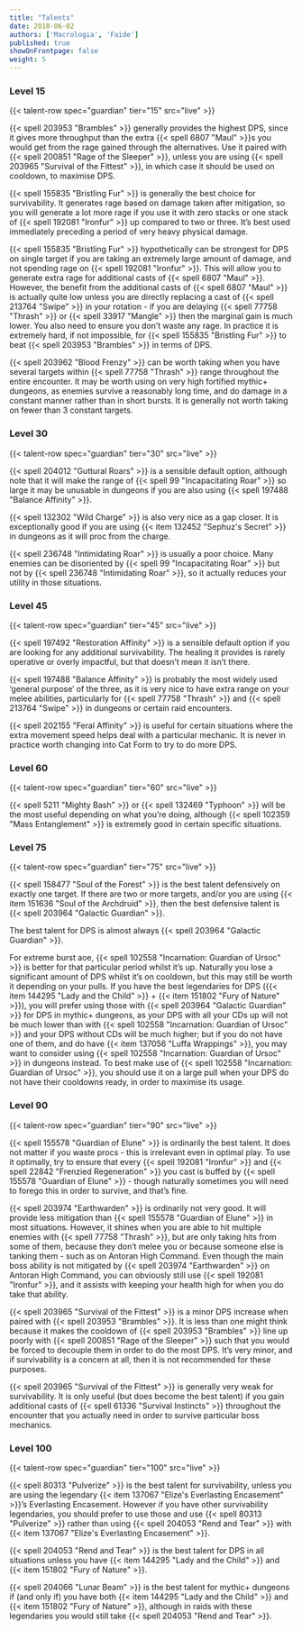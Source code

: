 ```yaml
---
title: "Talents"
date: 2018-06-02
authors: ['Macrologia', 'Faide']
published: true
showOnFrontpage: false
weight: 5
---
```


### Level 15
{{< talent-row spec="guardian" tier="15" src="live" >}}

{{< spell 203953 "Brambles" >}} generally provides the highest DPS, since it gives more throughput than the extra {{< spell 6807 "Maul" >}}s you would get from the rage gained through the alternatives. Use it paired with {{< spell 200851 "Rage of the Sleeper" >}}, unless you are using {{< spell 203965 "Survival of the Fittest" >}}, in which case it should be used on cooldown, to maximise DPS.

{{< spell 155835 "Bristling Fur" >}} is generally the best choice for survivability. It generates rage based on damage taken after mitigation, so you will generate a lot more rage if you use it with zero stacks or one stack of {{< spell 192081 "Ironfur" >}} up compared to two or three. It’s best used immediately preceding a period of very heavy physical damage.

{{< spell 155835 "Bristling Fur" >}} hypothetically can be strongest for DPS on single target if you are taking an extremely large amount of damage, and not spending rage on {{< spell 192081 "Ironfur" >}}. This will allow you to generate extra rage for additional casts of {{< spell 6807 "Maul" >}}. However, the benefit from the additional casts of {{< spell 6807 "Maul" >}} is actually quite low unless you are directly replacing a cast of {{< spell 213764 "Swipe" >}} in your rotation - if you are delaying {{< spell 77758 "Thrash" >}} or {{< spell 33917 "Mangle" >}} then the marginal gain is much lower. You also need to ensure you don’t waste any rage. In practice it is extremely hard, if not impossible, for {{< spell 155835 "Bristling Fur" >}} to beat {{< spell 203953 "Brambles" >}} in terms of DPS.

{{< spell 203962 "Blood Frenzy" >}} can be worth taking when you have several targets within {{< spell 77758 "Thrash" >}} range throughout the entire encounter. It may be worth using on very high fortified mythic+ dungeons, as enemies survive a reasonably long time, and do damage in a constant manner rather than in short bursts. It is generally not worth taking on fewer than 3 constant targets.

### Level 30
{{< talent-row spec="guardian" tier="30" src="live" >}}

{{< spell 204012 "Guttural Roars" >}} is a sensible default option, although note that it will make the range of {{< spell 99 "Incapacitating Roar" >}} so large it may be unusable in dungeons if you are also using {{< spell 197488 "Balance Affinity" >}}.

{{< spell 132302 "Wild Charge" >}} is also very nice as a gap closer. It is exceptionally good if you are using {{< item 132452 "Sephuz's Secret" >}} in dungeons as it will proc from the charge.

{{< spell 236748 "Intimidating Roar" >}} is usually a poor choice. Many enemies can be disoriented by {{< spell 99 "Incapacitating Roar" >}} but not by {{< spell 236748 "Intimidating Roar" >}}, so it actually reduces your utility in those situations.


### Level 45
{{< talent-row spec="guardian" tier="45" src="live" >}}

{{< spell 197492 "Restoration Affinity" >}} is a sensible default option if you are looking for any additional survivability. The healing it provides is rarely operative or overly impactful, but that doesn’t mean it isn’t there.

{{< spell 197488 "Balance Affinity" >}} is probably the most widely used ‘general purpose’ of the three, as it is very nice to have extra range on your melee abilities, particularly for {{< spell 77758 "Thrash" >}} and {{< spell 213764 "Swipe" >}} in dungeons or certain raid encounters.

{{< spell 202155 "Feral Affinity" >}} is useful for certain situations where the extra movement speed helps deal with a particular mechanic. It is never in practice worth changing into Cat Form to try to do more DPS.

### Level 60
{{< talent-row spec="guardian" tier="60" src="live" >}}

{{< spell 5211 "Mighty Bash" >}} or {{< spell 132469 "Typhoon" >}} will be the most useful depending on what you’re doing, although {{< spell 102359 "Mass Entanglement" >}} is extremely good in certain specific situations.

### Level 75
{{< talent-row spec="guardian" tier="75" src="live" >}}

{{< spell 158477 "Soul of the Forest" >}} is the best talent defensively on exactly one target. If there are two or more targets, and/or you are using {{< item 151636 "Soul of the Archdruid" >}}, then the best defensive talent is {{< spell 203964 "Galactic Guardian" >}}.

The best talent for DPS is almost always {{< spell 203964 "Galactic Guardian" >}}.

For extreme burst aoe, {{< spell 102558 "Incarnation: Guardian of Ursoc" >}} is better for that particular period whilst it’s up. Naturally you lose a significant amount of DPS whilst it’s on cooldown, but this may still be worth it depending on your pulls. If you have the best legendaries for DPS ({{< item 144295 "Lady and the Child" >}} + {{< item 151802 "Fury of Nature" >}}), you will prefer using those with {{< spell 203964 "Galactic Guardian" >}} for DPS in mythic+ dungeons, as your DPS with all your CDs up will not be much lower than with {{< spell 102558 "Incarnation: Guardian of Ursoc" >}} and your DPS without CDs will be much higher; but if you do not have one of them, and do have {{< item 137056 "Luffa Wrappings" >}}, you may want to consider using {{< spell 102558 "Incarnation: Guardian of Ursoc" >}} in dungeons instead. To best make use of {{< spell 102558 "Incarnation: Guardian of Ursoc" >}}, you should use it on a large pull when your DPS do not have their cooldowns ready, in order to maximise its usage.

### Level 90
{{< talent-row spec="guardian" tier="90" src="live" >}}

{{< spell 155578 "Guardian of Elune" >}} is ordinarily the best talent. It does not matter if you waste procs - this is irrelevant even in optimal play. To use it optimally, try to ensure that every {{< spell 192081 "Ironfur" >}} and {{< spell 22842 "Frenzied Regeneration" >}} you cast is buffed by {{< spell 155578 "Guardian of Elune" >}} - though naturally sometimes you will need to forego this in order to survive, and that’s fine.

{{< spell 203974 "Earthwarden" >}} is ordinarily not very good. It will provide less mitigation than {{< spell 155578 "Guardian of Elune" >}} in most situations. However, it shines when you are able to hit multiple enemies with {{< spell 77758 "Thrash" >}}, but are only taking hits from some of them, because they don’t melee you or because someone else is tanking them - such as on Antoran High Command. Even though the main boss ability is not mitigated by {{< spell 203974 "Earthwarden" >}} on Antoran High Command, you can obviously still use {{< spell 192081 "Ironfur" >}}, and it assists with keeping your health high for when you do take that ability.

{{< spell 203965 "Survival of the Fittest" >}} is a minor DPS increase when paired with {{< spell 203953 "Brambles" >}}. It is less than one might think because it makes the cooldown of {{< spell 203953 "Brambles" >}} line up poorly with {{< spell 200851 "Rage of the Sleeper" >}} such that you would be forced to decouple them in order to do the most DPS. It’s very minor, and if survivability is a concern at all, then it is not recommended for these purposes.

{{< spell 203965 "Survival of the Fittest" >}} is generally very weak for survivability. It is only useful (but does become the best talent) if you gain additional casts of {{< spell 61336 "Survival Instincts" >}} throughout the encounter that you actually need in order to survive particular boss mechanics.

### Level 100
{{< talent-row spec="guardian" tier="100" src="live" >}}

{{< spell 80313 "Pulverize" >}} is the best talent for survivability, unless you are using the legendary {{< item 137067 "Elize's Everlasting Encasement" >}}’s Everlasting Encasement. However if you have other survivability legendaries, you should prefer to use those and use {{< spell 80313 "Pulverize" >}} rather than using {{< spell 204053 "Rend and Tear" >}} with {{< item 137067 "Elize's Everlasting Encasement" >}}.

{{< spell 204053 "Rend and Tear" >}} is the best talent for DPS in all situations unless you have {{< item 144295 "Lady and the Child" >}} and {{< item 151802 "Fury of Nature" >}}.

{{< spell 204066 "Lunar Beam" >}} is the best talent for mythic+ dungeons if (and only if) you have both {{< item 144295 "Lady and the Child" >}} and {{< item 151802 "Fury of Nature" >}}, although in raids with these legendaries you would still take {{< spell 204053 "Rend and Tear" >}}.

